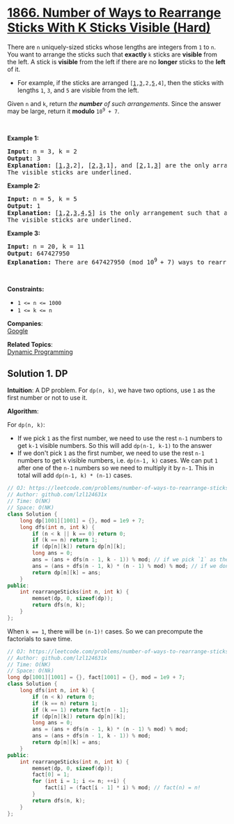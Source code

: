 # [1866. Number of Ways to Rearrange Sticks With K Sticks Visible (Hard)](https://leetcode.com/problems/number-of-ways-to-rearrange-sticks-with-k-sticks-visible/)

<p>There are <code>n</code> uniquely-sized sticks whose lengths are integers from <code>1</code> to <code>n</code>. You want to arrange the sticks such that <strong>exactly</strong> <code>k</code>&nbsp;sticks are <strong>visible</strong> from the left. A stick&nbsp;is <strong>visible</strong> from the left if there are no <strong>longer</strong>&nbsp;sticks to the <strong>left</strong> of it.</p>

<ul>
	<li>For example, if the sticks are arranged <code>[<u>1</u>,<u>3</u>,2,<u>5</u>,4]</code>, then the sticks with lengths <code>1</code>, <code>3</code>, and <code>5</code> are visible from the left.</li>
</ul>

<p>Given <code>n</code> and <code>k</code>, return <em>the <strong>number</strong> of such arrangements</em>. Since the answer may be large, return it <strong>modulo</strong> <code>10<sup>9</sup> + 7</code>.</p>

<p>&nbsp;</p>
<p><strong>Example 1:</strong></p>

<pre><strong>Input:</strong> n = 3, k = 2
<strong>Output:</strong> 3
<strong>Explanation:</strong> [<u>1</u>,<u>3</u>,2], [<u>2</u>,<u>3</u>,1], and [<u>2</u>,1,<u>3</u>] are the only arrangements such that exactly 2 sticks are visible.
The visible sticks are underlined.
</pre>

<p><strong>Example 2:</strong></p>

<pre><strong>Input:</strong> n = 5, k = 5
<strong>Output:</strong> 1
<strong>Explanation:</strong> [<u>1</u>,<u>2</u>,<u>3</u>,<u>4</u>,<u>5</u>] is the only arrangement such that all 5 sticks are visible.
The visible sticks are underlined.
</pre>

<p><strong>Example 3:</strong></p>

<pre><strong>Input:</strong> n = 20, k = 11
<strong>Output:</strong> 647427950
<strong>Explanation:</strong> There are 647427950 (mod 10<sup>9 </sup>+ 7) ways to rearrange the sticks such that exactly 11 sticks are visible.
</pre>

<p>&nbsp;</p>
<p><strong>Constraints:</strong></p>

<ul>
	<li><code>1 &lt;= n &lt;= 1000</code></li>
	<li><code>1 &lt;= k &lt;= n</code></li>
</ul>


**Companies**:  
[Google](https://leetcode.com/company/google)

**Related Topics**:  
[Dynamic Programming](https://leetcode.com/tag/dynamic-programming/)

## Solution 1. DP

**Intuition**: A DP problem. For `dp(n, k)`, we have two options, use `1` as the first number or not to use it.

**Algorithm**:

For `dp(n, k)`:
* If we pick `1` as the first number, we need to use the rest `n-1` numbers to get `k-1` visible numbers. So this will add `dp(n-1, k-1)` to the answer
* If we don't pick `1` as the first number, we need to use the rest `n-1` numbers to get `k` visible numbers, i.e. `dp(n-1, k)` cases. We can put `1` after one of the `n-1` numbers so we need to multiply it by `n-1`. This in total will add `dp(n-1, k) * (n-1)` cases.

```cpp
// OJ: https://leetcode.com/problems/number-of-ways-to-rearrange-sticks-with-k-sticks-visible/
// Author: github.com/lzl124631x
// Time: O(NK)
// Space: O(NK)
class Solution {
    long dp[1001][1001] = {}, mod = 1e9 + 7;
    long dfs(int n, int k) {
        if (n < k || k == 0) return 0;
        if (k == n) return 1;
        if (dp[n][k]) return dp[n][k];
        long ans = 0;
        ans = (ans + dfs(n - 1, k - 1)) % mod; // if we pick `1` as the first number, there will be `dp(n - 1, k - 1)` cases
        ans = (ans + dfs(n - 1, k) * (n - 1) % mod) % mod; // if we don't pick `1` as the first number, there will be `dp(n - 1, k) * (n-1)` cases
        return dp[n][k] = ans;
    }
public:
    int rearrangeSticks(int n, int k) {
        memset(dp, 0, sizeof(dp));
        return dfs(n, k);
    }
};
```

When `k == 1`, there will be `(n-1)!` cases. So we can precompute the factorials to save time.

```cpp
// OJ: https://leetcode.com/problems/number-of-ways-to-rearrange-sticks-with-k-sticks-visible/
// Author: github.com/lzl124631x
// Time: O(NK)
// Space: O(Nk)
long dp[1001][1001] = {}, fact[1001] = {}, mod = 1e9 + 7;
class Solution {
    long dfs(int n, int k) {
        if (n < k) return 0;
        if (k == n) return 1;
        if (k == 1) return fact[n - 1];
        if (dp[n][k]) return dp[n][k];
        long ans = 0;
        ans = (ans + dfs(n - 1, k) * (n - 1) % mod) % mod;
        ans = (ans + dfs(n - 1, k - 1)) % mod;
        return dp[n][k] = ans;
    }
public:
    int rearrangeSticks(int n, int k) {
        memset(dp, 0, sizeof(dp));
        fact[0] = 1;
        for (int i = 1; i <= n; ++i) {
            fact[i] = (fact[i - 1] * i) % mod; // fact(n) = n!
        }
        return dfs(n, k);
    }
};
```